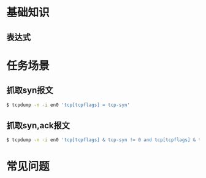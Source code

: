 # 基础知识

## 表达式


# 任务场景
## 抓取syn报文
```bash
$ tcpdump -n -i en0 'tcp[tcpflags] = tcp-syn'
```

## 抓取syn,ack报文
```bash
$ tcpdump -n -i en0 'tcp[tcpflags] & tcp-syn != 0 and tcp[tcpflags] & tcp-ack != 0'
```



# 常见问题
